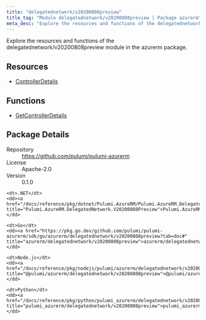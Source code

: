 ```yaml
---
title: "delegatednetwork/v20200808preview"
title_tag: "Module delegatednetwork/v20200808preview | Package azurerm"
meta_desc: "Explore the resources and functions of the delegatednetwork/v20200808preview module in the azurerm package."
---
```


<!-- WARNING: this file was generated by Pulumi Docs Generator. -->
<!-- Do not edit by hand unless you're certain you know what you are doing! -->

Explore the resources and functions of the delegatednetwork/v20200808preview module in the azurerm package.

<h2 id="resources">Resources</h2>
<ul class="api">
    <li><a href="controllerdetails" title="ControllerDetails"><span class="symbol resource"></span>ControllerDetails</a></li>
</ul>

<h2 id="functions">Functions</h2>
<ul class="api">
    <li><a href="getcontrollerdetails" title="GetControllerDetails"><span class="symbol function"></span>GetControllerDetails</a></li>
</ul>

<h2 id="package-details">Package Details</h2>
<dl class="package-details">
	<dt>Repository</dt>
	<dd><a href="https://github.com/pulumi/pulumi-azurerm">https://github.com/pulumi/pulumi-azurerm</a></dd>
	<dt>License</dt>
	<dd>Apache-2.0</dd>
	<dt>Version</dt>
	<dd>0.1.0</dd>
</dl>



<dl class="tabular">

    <dt>.NET</dt>
    <dd><a href="/docs/reference/pkg/dotnet/Pulumi.AzureRM/Pulumi.AzureRM.DelegatedNetwork.V20200808Preview.html" title="Pulumi.AzureRM.DelegatedNetwork.V20200808Preview">Pulumi.AzureRM.DelegatedNetwork.V20200808Preview</a></dd>

    <dt>Go</dt>
    <dd><a href="https://pkg.go.dev/github.com/pulumi/pulumi-azurerm/sdk/go/azurerm/delegatednetwork/v20200808preview?tab=doc#" title="azurerm/delegatednetwork/v20200808preview">azurerm/delegatednetwork/v20200808preview</a></dd>

    <dt>Node.js</dt>
    <dd><a href="/docs/reference/pkg/nodejs/pulumi/azurerm/delegatednetwork/v20200808preview/#" title="@pulumi/azurerm/delegatednetwork/v20200808preview">@pulumi/azurerm/delegatednetwork/v20200808preview</a></dd>

    <dt>Python</dt>
    <dd><a href="/docs/reference/pkg/python/pulumi_azurerm/delegatednetwork/v20200808preview" title="pulumi_azurerm/delegatednetwork/v20200808preview">pulumi_azurerm/delegatednetwork/v20200808preview</a></dd>

</dl>

